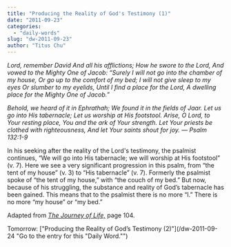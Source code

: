 ```yaml
---
title: "Producing the Reality of God's Testimony (1)"
date: "2011-09-23"
categories: 
  - "daily-words"
slug: "dw-2011-09-23"
author: "Titus Chu"
---
```


_Lord, remember David And all his afflictions; How he swore to the Lord, And vowed to the Mighty One of Jacob: “Surely I will not go into the chamber of my house, Or go up to the comfort of my bed; I will not give sleep to my eyes Or slumber to my eyelids, Until I find a place for the Lord, A dwelling place for the Mighty One of Jacob.”_

_Behold, we heard of it in Ephrathah;_ _We found it in the fields of Jaar. Let us go into His tabernacle; Let us worship at His footstool. Arise, O Lord, to Your resting place, You and the ark of Your strength. Let Your priests be clothed with righteousness, And let Your saints shout for joy. — Psalm 132:1-9_

In his seeking after the reality of the Lord's testimony, the psalmist continues, “We will go into His tabernacle; we will worship at His footstool” (v. 7). Here we see a very significant progression in this psalm, from “the tent of my house” (v. 3) to “His tabernacle” (v. 7). Formerly the psalmist spoke of “the tent of my house,” with “the couch of my bed.” But now, because of his struggling, the substance and reality of God’s tabernacle has been gained. This means that to the psalmist there is no more “I.” There is no more “my house” or “my bed.”

Adapted from _[The Journey of Life,](/book-journey "Go to the listing for this book.")_ page 104.

Tomorrow: ["Producing the Reality of God’s Testimony (2)"](/dw-2011-09-24 "Go to the entry for this "Daily Word."")
